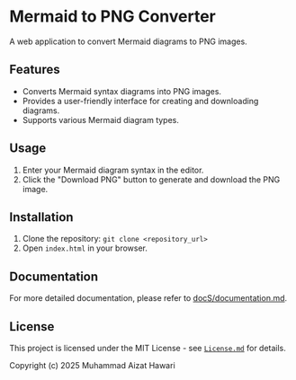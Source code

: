 # Mermaid to PNG Converter

A web application to convert Mermaid diagrams to PNG images.

## Features

- Converts Mermaid syntax diagrams into PNG images.
- Provides a user-friendly interface for creating and downloading diagrams.
- Supports various Mermaid diagram types.

## Usage

1. Enter your Mermaid diagram syntax in the editor.
2. Click the "Download PNG" button to generate and download the PNG image.

## Installation

1. Clone the repository: `git clone <repository_url>`
2. Open `index.html` in your browser.

## Documentation

For more detailed documentation, please refer to [docS/documentation.md](docs/documentation.md).

## License

This project is licensed under the MIT License - see [`License.md`](docs/license.md) for details.

Copyright (c) 2025 Muhammad Aizat Hawari
